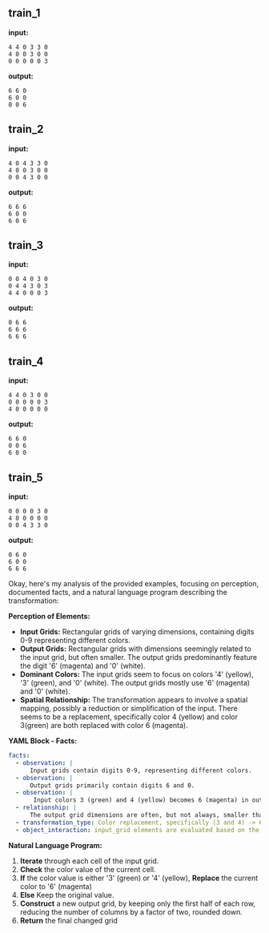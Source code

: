
## train_1

**input:**
```
4 4 0 3 3 0
4 0 0 3 0 0
0 0 0 0 0 3
```


**output:**
```
6 6 0
6 0 0
0 0 6
```


## train_2

**input:**
```
4 0 4 3 3 0
4 0 0 3 0 0
0 0 4 3 0 0
```


**output:**
```
6 6 6
6 0 0
6 0 6
```


## train_3

**input:**
```
0 0 4 0 3 0
0 4 4 3 0 3
4 4 0 0 0 3
```


**output:**
```
0 6 6
6 6 6
6 6 6
```


## train_4

**input:**
```
4 4 0 3 0 0
0 0 0 0 0 3
4 0 0 0 0 0
```


**output:**
```
6 6 0
0 0 6
6 0 0
```


## train_5

**input:**
```
0 0 0 0 3 0
4 0 0 0 0 0
0 0 4 3 3 0
```


**output:**
```
0 6 0
6 0 0
6 6 6
```

Okay, here's my analysis of the provided examples, focusing on perception, documented facts, and a natural language program describing the transformation:

**Perception of Elements:**

*   **Input Grids:** Rectangular grids of varying dimensions, containing digits 0-9 representing different colors.
*   **Output Grids:** Rectangular grids with dimensions seemingly related to the input grid, but often smaller. The output grids predominantly feature the digit '6' (magenta) and '0' (white).
*   **Dominant Colors:** The input grids seem to focus on colors '4' (yellow), '3' (green), and '0' (white). The output grids mostly use '6' (magenta) and '0' (white).
*	**Spatial Relationship:** The transformation appears to involve a spatial mapping, possibly a reduction or simplification of the input. There seems to be a replacement, specifically color 4 (yellow) and color 3(green) are both replaced with color 6 (magenta).

**YAML Block - Facts:**


```yaml
facts:
  - observation: |
      Input grids contain digits 0-9, representing different colors.
  - observation: |
      Output grids primarily contain digits 6 and 0.
  - observation: |
       Input colors 3 (green) and 4 (yellow) becomes 6 (magenta) in output
  - relationship: |
      The output grid dimensions are often, but not always, smaller than the input grid dimensions. Seems to consistently be rows x (columns / 2)
  - transformation_type: Color replacement, specifically (3 and 4) -> 6
  - object_interaction: input_grid elements are evaluated based on the grid
```


**Natural Language Program:**

1.  **Iterate** through each cell of the input grid.
2.  **Check** the color value of the current cell.
3.   **If** the color value is either '3' (green) or '4' (yellow),
    **Replace** the current color to '6' (magenta)
4. **Else** Keep the original value.
5.  **Construct** a new output grid, by keeping only the first half of each row, reducing the number of columns by a factor of two, rounded down.
6. **Return** the final changed grid


